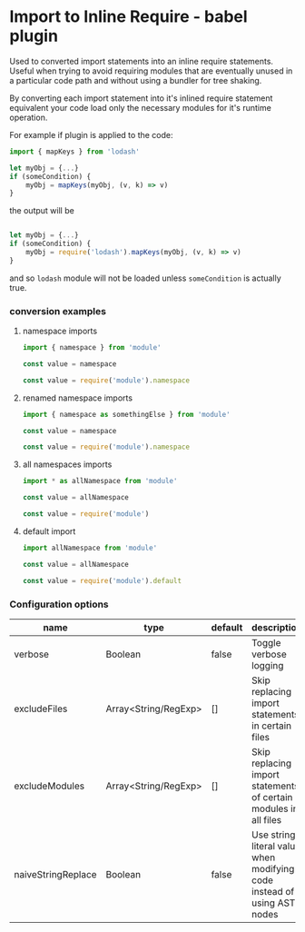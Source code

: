 # Import to Inline Require - babel plugin

Used to converted import statements into an inline require statements. 
Useful when trying to avoid requiring modules that are eventually unused in a particular code path and without using a bundler for tree shaking.

By converting each import statement into it's inlined require statement equivalent your code load only the necessary modules for it's runtime operation.

For example if plugin is applied to the code:
```javascript
import { mapKeys } from 'lodash'

let myObj = {...}
if (someCondition) {
    myObj = mapKeys(myObj, (v, k) => v)
}
```

the output will be
```javascript

let myObj = {...}
if (someCondition) {
    myObj = require('lodash').mapKeys(myObj, (v, k) => v)
}
```

and so `lodash` module will not be loaded unless `someCondition` is actually true.

### conversion examples

1. namespace imports
    ```javascript
    import { namespace } from 'module'
    
    const value = namespace
    ```
    
    ```javascript
    const value = require('module').namespace
    ```

2. renamed namespace imports
    ```javascript
    import { namespace as somethingElse } from 'module'
    
    const value = namespace
    ```

    ```javascript
    const value = require('module').namespace
    ```

3. all namespaces imports
    ```javascript
    import * as allNamespace from 'module'
    
    const value = allNamespace
    ```
    
    ```javascript
    const value = require('module')
    ```

4. default import
    ```javascript
    import allNamespace from 'module'
    
    const value = allNamespace
    ```

    ```javascript
    const value = require('module').default
    ```

### Configuration options

| name               | type                 | default | description                                                             |
|--------------------|----------------------|---------|-------------------------------------------------------------------------|
| verbose            | Boolean              | false   | Toggle verbose logging                                                  |
| excludeFiles       | Array<String/RegExp> | []      | Skip replacing import statements in certain files                       |
| excludeModules     | Array<String/RegExp> | []      | Skip replacing import statements of certain modules in all files        |
| naiveStringReplace | Boolean              | false   | Use string literal value when modifying code instead of using AST nodes |
